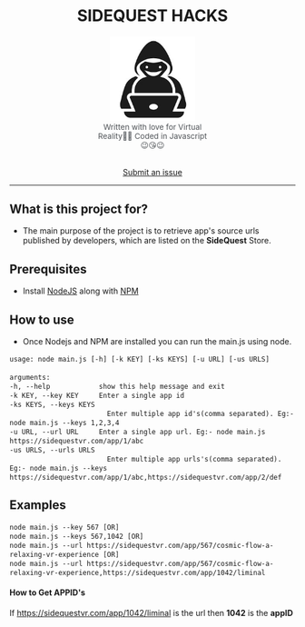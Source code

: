
<center>

# SIDEQUEST HACKS
<img style="width: 150px" src="logo/logo.jpg">
<p style="color: rgb(36, 41, 46, 0.8); font-size: 13.5px; text-align:center;margin: 0 30%;">Written with love for Virtual Reality&#129505;&#129505; Coded in Javascript&#128521;&#128536;&#128521
</p></br>

[Submit an issue](https://github.com/hemachandsai/sidequest-hacks/issues/new)

</center>
<hr/>

## What is this project for?
 - The main purpose of the project is to retrieve app's source urls published by developers, which are listed on the **SideQuest** Store. 

## Prerequisites
- Install [NodeJS](https://nodejs.org/en/download/) along with [NPM](https://www.npmjs.com/)

## How to use
- Once Nodejs and NPM are installed you can run the main.js using node.
```
usage: node main.js [-h] [-k KEY] [-ks KEYS] [-u URL] [-us URLS]

arguments:
-h, --help            show this help message and exit
-k KEY, --key KEY     Enter a single app id
-ks KEYS, --keys KEYS
                        Enter multiple app id's(comma separated). Eg:- node main.js --keys 1,2,3,4
-u URL, --url URL     Enter a single app url. Eg:- node main.js https://sidequestvr.com/app/1/abc
-us URLS, --urls URLS
                        Enter multiple app urls's(comma separated). Eg:- node main.js --keys https://sidequestvr.com/app/1/abc,https://sidequestvr.com/app/2/def
```

## Examples
```
node main.js --key 567 [OR]
node main.js --keys 567,1042 [OR]
node main.js --url https://sidequestvr.com/app/567/cosmic-flow-a-relaxing-vr-experience [OR]
node main.js --url https://sidequestvr.com/app/567/cosmic-flow-a-relaxing-vr-experience,https://sidequestvr.com/app/1042/liminal
```
#### How to Get APPID's
If https://sidequestvr.com/app/1042/liminal is the url then **1042** is the **appID**
